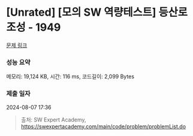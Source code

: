 # [Unrated] [모의 SW 역량테스트] 등산로 조성 - 1949 

[문제 링크](https://swexpertacademy.com/main/code/problem/problemDetail.do?contestProbId=AV5PoOKKAPIDFAUq) 

### 성능 요약

메모리: 19,124 KB, 시간: 116 ms, 코드길이: 2,099 Bytes

### 제출 일자

2024-08-07 17:36



> 출처: SW Expert Academy, https://swexpertacademy.com/main/code/problem/problemList.do